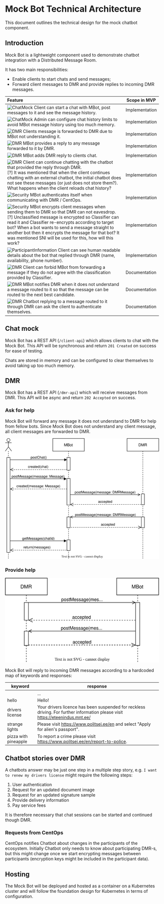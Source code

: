 # Mock Bot Technical Architecture

This document outlines the technical design for the mock chatbot component.

## Introduction

Mock Bot is a lightweight component used to demonstrate chatbot integration with a Distributed Message Room.

It has two main responsibilities:
- Enable clients to start chats and send messages;
- Forward client messages to DMR and provide replies to incoming DMR messages.


| Feature                                                                                                                                                                                                                                                                                                                                                                                                                                         | Scope in MVP   |
|:------------------------------------------------------------------------------------------------------------------------------------------------------------------------------------------------------------------------------------------------------------------------------------------------------------------------------------------------------------------------------------------------------------------------------------------------|----------------|
| ![ChatMock](https://img.shields.io/badge/-ChatMock-teal) Client can start a chat with MBot, post messages to it and see the message history.                                                                                                                                                                                                                                                                                                    | Implementation |
| ![ChatMock](https://img.shields.io/badge/-ChatMock-teal) Admin can configure chat history limits to avoid MBot message history using too much memory.                                                                                                                                                                                                                                                                                           | Implementation |
| ![DMR](https://img.shields.io/badge/-DMR-chocolate) Clients message is forwarded to DMR due to MBot not understanding it.                                                                                                                                                                                                                                                                                                                       | Implementation |
| ![DMR](https://img.shields.io/badge/-DMR-chocolate) MBot provides a reply to any message forwarded to it by DMR.                                                                                                                                                                                                                                                                                                                                | Implementation |
| ![DMR](https://img.shields.io/badge/-DMR-chocolate) MBot adds DMR reply to clients chat.                                                                                                                                                                                                                                                                                                                                                        | Implementation |
| ![DMR](https://img.shields.io/badge/-DMR-chocolate) Client can continue chatting with the chatbot that provided the reply through DMR.<br/> [?] It was mentioned that when the client continues chatting with an external chatbot, the initial chatbot does not see these messages (or just does not store them?). What happens when the client reloads chat history?                                                                           | Implementation |
| ![Security](https://img.shields.io/badge/-Security-indigo) MBot authenticates itself when communicating with DMR / CentOps.                                                                                                                                                                                                                                                                                                                     | Implementation |
| ![Security](https://img.shields.io/badge/-Security-indigo) MBot encrypts client messages when sending them to DMR so that DMR can not eavesdrop.<br/> [?] Unclassified message is encrypted so Classifier can read it and Classifier re-encrypts according to target bot? When a bot wants to send a message straight to another bot then it encrypts the message for that bot? It was mentioned SNI will be used for this, how will this work? | Implementation |
| ![ParticipantInformation](https://img.shields.io/badge/-ParticipantInformation-darkgreen) Client can see human readable details about the bot that replied through DMR (name, availability, phone number).                                                                                                                                                                                                                                      | Implementation |
| ![DMR](https://img.shields.io/badge/-DMR-chocolate) Client can forbid MBot from forwarding a message if they do not agree with the classification provided by Classifier.                                                                                                                                                                                                                                                                       | Documentation  |
| ![DMR](https://img.shields.io/badge/-DMR-chocolate) MBot notifies DMR when it does not understand a message routed to it so that the message can be routed to the next best candidate.                                                                                                                                                                                                                                                          | Documentation  |
| ![DMR](https://img.shields.io/badge/-DMR-chocolate) Chatbot replying to a message routed to it through DMR can ask the client to authenticate themselves.                                                                                                                                                                                                                                                                                       | Documentation  |

## Chat mock

Mock Bot has a REST API (`/client-api`) which allows clients to chat with the Mock Bot. This API will be synchronous and return `201 Created` on success for ease of testing. 

Chats are stored in memory and can be configured to clear themselves to avoid taking up too much memory.

## DMR

Mock Bot has a REST API (`/dmr-api`) which will receive messages from DMR. This API will be async and return `202 Accepted` on success.

### Ask for help

Mock Bot will forward any message it does not understand to DMR for help from fellow bots. Since Mock Bot does not understand any client message, all client messages are forwarded to DMR.

![](../images/ask-for-help.editable.svg)


### Provide help

![](../images/provide-help.editable.svg)

Mock Bot will reply to incoming DMR messages according to a hardcoded map of keywords and responses:

| keyword              | response                                                                                                                      |
|----------------------|-------------------------------------------------------------------------------------------------------------------------------|
|                      | ...                                                                                                                           |
| hello                | Hello!                                                                                                                        |
| drivers license      | Your drivers licence has been suspended for reckless driving. For further information please visit https://eteenindus.mnt.ee/ |
| strange lights       | Please visit https://www.politsei.ee/en and select "Apply for alien's passport".                                              |
| pizza with pineapple | To report a crime please visit https://www.politsei.ee/en/report-to-police.                                                   |


## Chatbot stories over DMR

A chatbots answer may be just one step in a multiple step story, e.g. `I want to renew my drivers license` might require the following steps:

1. User authentication
2. Request for an updated document image
3. Request for an updated signature sample
4. Provide delivery information
5. Pay service fees

It is therefore necessary that chat sessions can be started and continued though DMR.


### Requests from CentOps

CentOps notifies Chatbot about changes in the participants of the ecosystem. Initially Chatbot only needs to know about participating DMR-s, but this might
change
once we start encrypting messages between participants (encryption keys might be included in the participant data).

## Hosting

The Mock Bot will be deployed and hosted as a container on a Kubernetes cluster and will follow the foundation design for Kubernetes in terms of
configuration.
